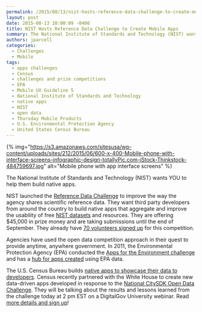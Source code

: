 ```yaml
---
permalink: /2015/08/13/nist-hosts-reference-data-challenge-to-create-mobile-apps/
layout: post
date: 2015-08-13 10:00:09 -0400
title: NIST Hosts Reference Data Challenge to Create Mobile Apps
summary: The National Institute of Standards and Technology (NIST) wants YOU to help them build native apps. NIST&nbsp;launched the Reference Data Challenge to&nbsp;improve the way the agency shares scientific reference data. They want third party developers from around the country to build native apps that aggregate and improve the usability of free NIST datasets and resources.
authors: jparcell
categories:
  - Challenges
  - Mobile
tags:
  - apps challenges
  - Census
  - challenges and prize competitions
  - EPA
  - Mobile UX Guideline 5
  - National Institute of Standards and Technology
  - native apps
  - NIST
  - open data
  - Thursday Mobile Products
  - U.S. Environmental Protection Agency
  - United States Census Bureau
---
```


{% img="https://s3.amazonaws.com/sitesusa/wp-content/uploads/sites/212/2015/06/600-x-400-Mobile-phone-with-interface-screens-infographic-design-totallyPic.com-iStock-Thinkstock-484759697.jpg" alt="Mobile phone with app interface screens" %} 

The National Institute of Standards and Technology (NIST) wants YOU to help them build native apps.

NIST launched the [Reference Data Challenge](http://nistdata.devpost.com/) to improve the way the agency shares scientific reference data. They want third party developers from around the country to build native apps that aggregate and improve the usability of free [NIST datasets](http://nistdata.devpost.com/details/data) and resources. They are offering $45,000 in prize money and are taking submissions until the end of September. They already have [70 volunteers signed up](http://nistdata.devpost.com/participants) for this competition.

Agencies have used the open data competition approach in their quest to provide anytime, anywhere government. In 2011, the Environmental Protection Agency (EPA) conducted the [Apps for the Environment challenge](http://www.epa.gov/greenapps/challenge.html) and has a [hub for apps created](http://developer.epa.gov/category/apps/) using EPA data.

The U.S. Census Bureau builds [native apps to showcase their data to developers](https://www.WHATEVER/2013/12/03/census-mobile-app-showcases-local-statistics/). <span class="il">Census</span> recently partnered with the White House to create new data-driven apps developed in response to the <a href="https://www.challenge.gov/challenge/city-software-development-kit-sdk-data-solutions-challenge/" target="_blank">National CitySDK Open Data Challenge</a>. They will be talking about the results and lessons learned from the challenge today at 2 pm EST on a DigitalGov University webinar. Read [more details and sign up](https://www.WHATEVER/2015/08/10/data-delivers-challenge-culminates-in-national-demo-day-event-slated-for-thursday/)!

<div>
</div>